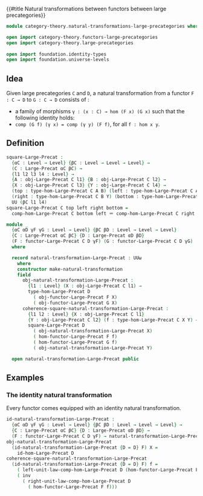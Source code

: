 {{#title  Natural transformations between functors between large precategories}}

```agda
module category-theory.natural-transformations-large-precategories where

open import category-theory.functors-large-precategories
open import category-theory.large-precategories
    
open import foundation.identity-types
open import foundation.universe-levels
```

## Idea

Given large precategories `C` and `D`, a natural transformation from a functor `F : C → D` to `G : C → D` consists of :
- a family of morphisms `γ : (x : C) → hom (F x) (G x)`
such that the following identity holds:
- `comp (G f) (γ x) = comp (γ y) (F f)`, for all `f : hom x y`.

## Definition

```agda
square-Large-Precat :
  {αC : Level → Level} {βC : Level → Level → Level} →
  (C : Large-Precat αC βC) →
  {l1 l2 l3 l4 : Level} →
  {A : obj-Large-Precat C l1} {B : obj-Large-Precat C l2} →
  {X : obj-Large-Precat C l3} {Y : obj-Large-Precat C l4} →
  (top : type-hom-Large-Precat C A B) (left : type-hom-Large-Precat C A X) →
  (right : type-hom-Large-Precat C B Y) (bottom : type-hom-Large-Precat C X Y) →
  UU (βC l1 l4)
square-Large-Precat C top left right bottom =
  comp-hom-Large-Precat C bottom left ＝ comp-hom-Large-Precat C right top

module _
  {αC αD γF γG : Level → Level} {βC βD : Level → Level → Level}
  {C : Large-Precat αC βC} {D : Large-Precat αD βD}
  (F : functor-Large-Precat C D γF) (G : functor-Large-Precat C D γG)
  where

  record natural-transformation-Large-Precat : UUω
    where
    constructor make-natural-transformation
    field
      obj-natural-transformation-Large-Precat :
        {l1 : Level} (X : obj-Large-Precat C l1) →
        type-hom-Large-Precat D
          ( obj-functor-Large-Precat F X)
          ( obj-functor-Large-Precat G X)
      coherence-square-natural-transformation-Large-Precat :
        {l1 l2 : Level} {X : obj-Large-Precat C l1}
        {Y : obj-Large-Precat C l2} (f : type-hom-Large-Precat C X Y) →
        square-Large-Precat D
          ( obj-natural-transformation-Large-Precat X)
          ( hom-functor-Large-Precat F f)
          ( hom-functor-Large-Precat G f)
          ( obj-natural-transformation-Large-Precat Y)

  open natural-transformation-Large-Precat public
```

## Examples

### The identity natural transformation

Every functor comes equipped with an identity natural transformation.

```agda
id-natural-transformation-Large-Precat :
  {αC αD γF γG : Level → Level} {βC βD : Level → Level → Level} →
  {C : Large-Precat αC βC} {D : Large-Precat αD βD} →
  (F : functor-Large-Precat C D γF) → natural-transformation-Large-Precat F F
obj-natural-transformation-Large-Precat
  (id-natural-transformation-Large-Precat {D = D} F) X =
    id-hom-Large-Precat D
coherence-square-natural-transformation-Large-Precat
  (id-natural-transformation-Large-Precat {D = D} F) f =
    ( left-unit-law-comp-hom-Large-Precat D (hom-functor-Large-Precat F f)) ∙
    ( inv
      ( right-unit-law-comp-hom-Large-Precat D
        ( hom-functor-Large-Precat F f)))
```
